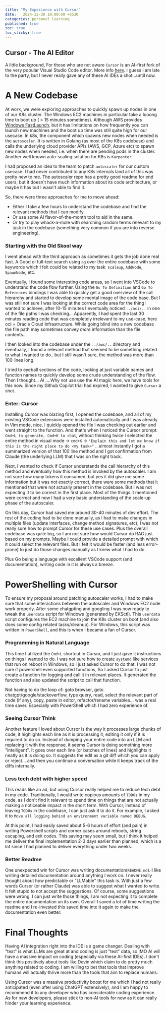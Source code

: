 ```yaml
---
title: "My Experience with Cursor"
date:   2024-12-30 10:00:00 +0530
categories: personal learning  
published: true
toc: true
toc_sticky: true
---
```


## Cursor - The AI Editor
A little background, For those who are not aware `Cursor` is an AI-first fork of the very popular Visual Studio Code editor. More info [here](https://www.cursor.com/).
I guess I am late to the party, but I never really gave any of these AI IDEs a shot...until now.

# A New Codebase
At work, we were exploring approaches to quickly spawn up nodes in one of our K8s cluster. The Windows EC2 machines in particular take a looong time to boot up ( > 15 minutes sometimes). Although AWS provides [ Windows FastLaunch](https://docs.aws.amazon.com/AWSEC2/latest/UserGuide/win-ami-config-fast-launch.html), but it has limitations on how frequently you can launch new machines and the boot up time was still quite high for our usecase.
In k8s, the component which spawns new nodes when needed is the `autoscaler`. It is written in Golang (as most of the K8s codebase) and calls the underlying cloud provider APIs (AWS, GCP, Azure etc) to spawn new nodes when needed, i.e. when there are pending pods in the cluster. Another well known auto-scaling solution for K8s is `Karpenter`.

I had proposed an idea to the team to patch `autoscaler` for our custom usecase. I had never contributed to any K8s internals land all of this was pretty new to me. The autoscaler repo has a pretty good readme for end users, but it doesn't have much information about its code architecture, or maybe it has but I wasn't able to find it.

So, there were three approaches for me to move ahead:
* Either I take a few hours to understand the codebase and find the relevant methods that I can modify.
* Or use some AI flavor-of-the-month tool to aid in the same.
* Or try to play whack-a-mole with searching random terms relevant to my task in the codebase (something very common if you are into reverse engineering).

### Starting with the Old Skool way
I went ahead with the third approach as sometimes it gets the job done real fast. A Good ol full-text search using `ag` over the entire codebase with some keywords which I felt could be related to my task: `scaleup`, `AddNode`, `SpawnNode`, etc.

Eventually, I found some interesting code areas, so I went into VSCode to understand the code flow further. Using the `Go To Definition` and `Go To References` bindings I was able to quickly get a good overview of the call hierarchy and started to develop some mental image of the code base.
But I was still not sure I was looking at the correct code area for the thing I wanted to achieve, after 10-15 minutes I eventually noticed `../oci/..` in one of the file paths I was checking... Apparently, I had spent the last 30 minutes reading code that was completely irrelevant to my use-case, here oci = Oracle Cloud Infrastructure. While going blind into a new codebase the file path may sometimes convey *more* information than the file contents...

I then looked into the codebase under the `../aws/..` directory and eventually, I found a relevant method that seemed to be something related to what I wanted to do.. but I still wasn't sure, the method was more than 100 lines long. 

I tried to eyeball sections of the code, looking at just variable names and function names to quickly develop some crude understanding of the flow. Then I thought... AI ....Why not use use the AI magic here, we have tools for this now. Since my Github Copilot trial had expired, I wanted to give `Cursor` a shot.

### Enter: Cursor
Installing Cursor was blazing first, I opened the codebase, and all of my existing VSCode extensions were installed automatically and I was already in Vim mode, nice. I quickly opened the file I was checking out earlier and went straight to the function. And that's when I noticed the Cursor prompt: `Cmd+L to generate, Cmd+K to chat`, without thinking twice I selected the entire method in visual mode -> `cmd+K` -> `"Explain this and let me know if this is the right place to do <my task>"` .. almost instantly I got a summarized version of that 100 line method and I got confirmation from Claude (the underlying LLM) that I was on the right track.

Next, I wanted to check if Cursor understands the call hierarchy of this method and eventually how this method is invoked by the autoscaler. I am not sure how many tokens it consumed, but yes it did give me some information but it was not exactly correct, there were some methods that it mentioned that were not actually present in the codebase.
But I was not expecting it to be correct in the first place. Most of the things it mentioned were correct and now I had a very basic understanding of the scale-up phase of the autoscaler.

On this day, Cursor had saved me around 30-40 minutes of dev effort. The rest of the coding had to be done manually, as I had to make changes in multiple files (update interfaces, change method signatures, etc), I was not really sure how to prompt Cursor for these use cases. Plus the overall codebase was quite big, so I am not sure how would Cursor do RAG just based on my prompts. Maybe I could provide a detailed prompt with which it could select the relevant files. But I felt it would be faster (and less error-prone) to just do those changes manually as I knew what I had to do.

Plus Go being a language with excellent VSCode support (and documentation), writing code in it is always a breeze.

# PowerShelling with Cursor
To ensure my proposal around patching autoscaler works, I had to make sure that some interactions between the autoscaler and Windows EC2 node work properly. After some chatgpting and googling I was now ready to tweak the `userdata` script for Windows (generated by EKSctl). This `userdata` script configures the EC2 machine to join the K8s cluster on boot (and also does some config related tasks/cleanup). For Windows, this script was written in `PowerShell`, and this is when I became a fan of Cursor.

### Programming in Natural Language
This time I utilized the `Cmd+L` shortcut in Cursor, and I just gave it instructions on things I wanted to do. I was not sure how to create `systemd` like services that run on reboot in Windows, so I just asked Cursor to do that. I was not sure if powershell even supported functions, So I asked Cursor to just create a function for logging and call it in relevant places. It generated the function and also updated the script to call that function.

Not having to do the loop of: goto browser, goto chatgpt/google/stackoverflow, type query, read, select the relevant part of code (if any), copy, paste in editor, refactor/rename variables... was a real time saver. Especially with PowerShell which I had zero experience of.

### Seeing Cursor Think
Another feature I loved about Cursor is the way it processes large chunks of code, it highlights each line as it is processing it, editing it only if it is required to do so. Instead of dumping your entire code into an LLM and replacing it with the response, it seems Cursor is doing something more "intelligent". It goes over each line (or batches of lines) and highlights it neatly as it is doing so. It suggests the edit as a git diff which you can apply or reject... and then you continue a conversation while it keeps track of the diffs internally.

### Less tech debt with higher speed
This reads like an ad, but using Cursor really helped me to reduce tech debt in my code. Traditionally, I would write copious amounts of `TODOs` in my code, as I don't find it relevant to spend time on things that are not actually making a noticeable impact in the short term. With Cursor, instead of leaving `TODOs` in the codebase, I can just ask it to do it. For example, I asked it to `Move all logging behind an environment variable named DEBUG`.

At this point, I had easily saved about 5-6 hours of effort (and pain) in writing Powershell scripts and corner cases around reboots, string escaping, and exit codes. This saving may seem small, but I think it helped me deliver the final implementation 2-3 days earlier than planned, which is a lot since I had planned to deliver everything under two weeks.

### Better Readme
One unexpected win for Cursor was writing documentation(`README.md`). I like writing detailed documentation around anything I work on. I never really thought about how predictable or "LLMable" this task is. With just a few words Cursor (or rather Claude) was able to suggest what I wanted to write. It felt stupid to not accept the suggestions. Of course, some suggestions were wrong, I can just write those things, I am not expecting it to complete the entire documentation on its own. Overall I saved a lot of time writing the readme and I re-invested this saved time into it again to make the documentation even better.

# Final Thoughts
Having AI integration right into the IDE is a game changer. Dealing with "text" is what LLMs are great at and coding is just "text" data, so IMO AI will have a massive impact on coding (especially via these AI-first IDEs). I don't think this positively about tools like Devin which claim to do pretty much anything related to coding. I am willing to bet that tools that improve humans will actually thrive more than the tools that aim to replace humans.

Using Cursor was a massive productivity boost for me which I had not really anticipated (even after using ChatGPT extensively), and I am happy to recommend it to any developer who has considerable coding experience. As for new developers, please stick to non-AI tools for now as it can really hinder your learning experience.